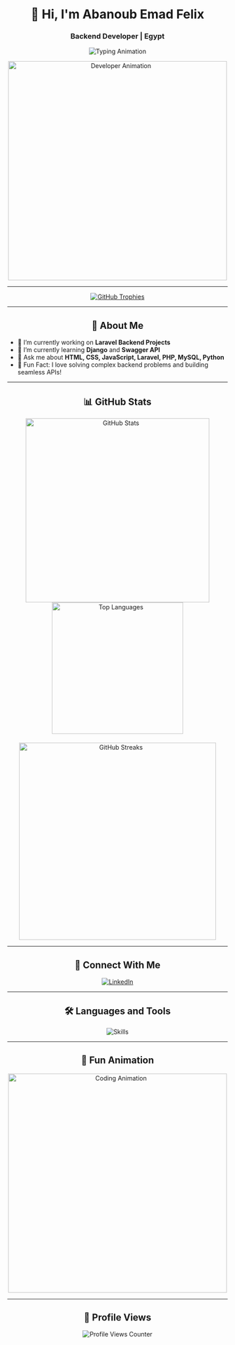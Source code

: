 <h1 align="center">👋 Hi, I'm Abanoub Emad Felix</h1>
<h3 align="center">Backend Developer | Egypt</h3>

<p align="center">
  <img src="https://readme-typing-svg.demolab.com?font=Fira+Code&weight=600&size=28&duration=3000&pause=500&color=FF5733&center=true&vCenter=true&multiline=true&width=700&height=330&lines=Passionate+Backend+Developer;Exploring+New+Technologies;Focused+on+Laravel+%26+Django" alt="Typing Animation" />
</p>

<div align="center">
  <img src="https://raw.githubusercontent.com/TheDudeThatCode/TheDudeThatCode/master/Assets/Developer.gif" width="500" alt="Developer Animation" />
</div>

---

<div align="center">
  <a href="https://github.com/ryo-ma/github-profile-trophy">
    <img src="https://github-profile-trophy.vercel.app/?username=empeo&theme=gruvbox&no-frame=true&row=1&column=6&margin-w=15" alt="GitHub Trophies" />
  </a>
</div>

---

<h2 align="center">🚀 About Me</h2>

- 🔭 I’m currently working on **Laravel Backend Projects**  
- 🌱 I’m currently learning **Django** and **Swagger API**  
- 💬 Ask me about **HTML, CSS, JavaScript, Laravel, PHP, MySQL, Python**  
- 🎯 Fun Fact: I love solving complex backend problems and building seamless APIs!  

---

<h2 align="center">📊 GitHub Stats</h2>

<div align="center">
  <img align="center" src="https://github-readme-stats.vercel.app/api?username=empeo&show_icons=true&theme=tokyonight&hide_border=true&bg_color=0d1117&title_color=ff6e96&icon_color=ff6e96&text_color=9f9f9f" alt="GitHub Stats" width="420"/>
  <img align="center" src="https://github-readme-stats.vercel.app/api/top-langs?username=empeo&show_icons=true&layout=compact&theme=tokyonight&hide_border=true&bg_color=0d1117&title_color=ff6e96&text_color=9f9f9f" alt="Top Languages" width="300"/>
</div>

<div align="center" style="margin-top: 20px;">
  <img src="https://github-readme-streak-stats.herokuapp.com?user=empeo&theme=tokyonight&hide_border=true&date_format=M%20j%5B%2C%20Y%5D" alt="GitHub Streaks" width="450" />
</div>

---

<h2 align="center">🔗 Connect With Me</h2>

<p align="center">
  <a href="https://www.linkedin.com/in/abanoub-emad-felix-41a734285/" target="_blank">
    <img src="https://img.shields.io/badge/LinkedIn-%230077B5.svg?&style=for-the-badge&logo=linkedin&logoColor=white" alt="LinkedIn" />
  </a>
</p>

---

<h2 align="center">🛠️ Languages and Tools</h2>

<p align="center">
  <img src="https://skillicons.dev/icons?i=html,css,js,bootstrap,tailwind,php,laravel,mysql,python,django,git,docker" alt="Skills" />
</p>

---

<h2 align="center">🎉 Fun Animation</h2>

<p align="center">
  <img src="https://media.giphy.com/media/3o7aD4c3Qe2A1f8OpO/giphy.gif" width="500" alt="Coding Animation" />
</p>

---

<h2 align="center">🌟 Profile Views</h2>

<p align="center">
  <img src="https://komarev.com/ghpvc/?username=empeo&label=Profile%20Views&color=orange&style=flat-square" alt="Profile Views Counter" />
</p>
